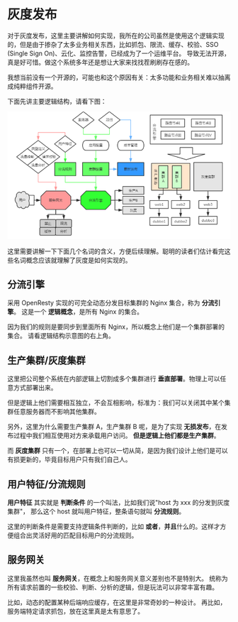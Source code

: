 # 灰度发布

对于灰度发布，这里主要讲解如何实现，我所在的公司虽然是使用这个逻辑实现的，但是由于掺杂了太多业务相关东西，比如抓包、限流、缓存、校验、SSO (Single Sign On)、云化、监控告警，已经成为了一个运维平台。
导致无法开源，真是好可惜。做这个系统多年还是想让大家来找找茬刷刷存在感的。

我想当前没有一个开源的，可能也和这个原因有关：太多功能和业务相关难以抽离成纯粹组件开源。

下面先讲主要逻辑结构，请看下图：

![](./abtest/main.png)

这里需要讲解一下下面几个名词的含义，方便后续理解。聪明的读者们估计看完这些名词概念应该就理解了灰度是如何实现的。

## 分流引擎

采用 OpenResty 实现的可完全动态分发目标集群的 Nginx 集合，称为 **分流引擎**。
这是一个 **逻辑概念**，是所有 Nginx 的集合。

因为我们的规则是要同步到里面所有 Nginx，所以概念上他们是一个集群部署的集合。
请看逻辑结构示意图的右上角。

## 生产集群/灰度集群

这里把公司整个系统在内部逻辑上切割成多个集群进行 **垂直部署**。物理上可以任意方式部署出来。

但是逻辑上他们需要相互独立，不会互相影响，标准为：我们可以关闭其中某个集群任意服务器而不影响其他集群。

另外，这里为什么需要生产集群 A，生产集群 B 呢，是为了实现 **无损发布**，在发布过程中我们相互使用对方来承载用户访问。 **但是逻辑上他们都是生产集群**。

而 **灰度集群** 只有一个，在部署上也可以一切从简，是因为我们设计上他们是可以有损更新的，毕竟目标用户只有我们自己人。

## 用户特征/分流规则

**用户特征** 其实就是 **判断条件** 的一个叫法，比如我们说"host 为 xxx 的分发到灰度集群"，
那么这个 host 就叫用户特征，整条语句就叫 **分流规则**。

这里的判断条件是需要支持逻辑条件判断的，比如 **或者**，**并且**什么的。这样才方便组合出灵活好用的匹配目标用户的分流规则。

## 服务网关

这里我虽然也叫 **服务网关**，在概念上和服务网关意义差别也不是特别大。
统称为所有请求前置的一些校验、判断、分析的逻辑，但是玩法可以非常丰富有趣。

比如，动态的配置某种后端响应缓存，在这里是非常奇妙的一种设计。
再比如，服务端特定请求抓包，放在这里真是太有意思了。
